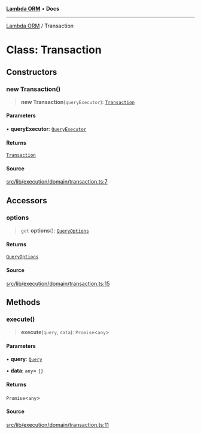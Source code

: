 [**Lambda ORM**](../README.md) • **Docs**

***

[Lambda ORM](../README.md) / Transaction

# Class: Transaction

## Constructors

### new Transaction()

> **new Transaction**(`queryExecutor`): [`Transaction`](Transaction.md)

#### Parameters

• **queryExecutor**: [`QueryExecutor`](../interfaces/QueryExecutor.md)

#### Returns

[`Transaction`](Transaction.md)

#### Source

[src/lib/execution/domain/transaction.ts:7](https://github.com/lambda-orm/lambdaorm/blob/f8c82a2cc7a2807ec58a8f880e271d3fde41079e/src/lib/execution/domain/transaction.ts#L7)

## Accessors

### options

> `get` **options**(): [`QueryOptions`](../interfaces/QueryOptions.md)

#### Returns

[`QueryOptions`](../interfaces/QueryOptions.md)

#### Source

[src/lib/execution/domain/transaction.ts:15](https://github.com/lambda-orm/lambdaorm/blob/f8c82a2cc7a2807ec58a8f880e271d3fde41079e/src/lib/execution/domain/transaction.ts#L15)

## Methods

### execute()

> **execute**(`query`, `data`): `Promise`\<`any`\>

#### Parameters

• **query**: [`Query`](Query.md)

• **data**: `any`= `{}`

#### Returns

`Promise`\<`any`\>

#### Source

[src/lib/execution/domain/transaction.ts:11](https://github.com/lambda-orm/lambdaorm/blob/f8c82a2cc7a2807ec58a8f880e271d3fde41079e/src/lib/execution/domain/transaction.ts#L11)
